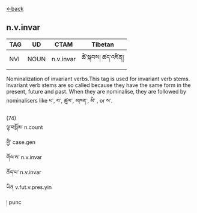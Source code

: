 [<-back](en/pos/postag_features/postag_features.md)

## n.v.invar</br>

|   TAG    | UD | CTAM | Tibetan |
| -------- | ------- | ---- | ---- |
| NVI | NOUN  | n.v.invar | ཚེ་སྐབས། ཚད་འཛིན།


Nominalization of invariant verbs.This tag is used for invariant verb stems. Invariant verb
stems are so called because they have the same form in the present, future and past. When
they are nominalise, they are followed by nominalisers like པ་, བ་, ཚུལ་, མཁན་, མི་ , or ས་.

(74)</br>
ལྟ་བསྒོམ་ n.count</br>
གྱི་ case.gen</br>
གོལ་ས་ n.v.invar</br>
ཆོད་པ་ n.v.invar</br>
ཡིན v.fut.v.pres.yin</br>
། punc